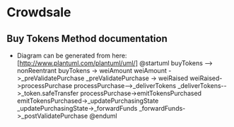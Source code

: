 # Crowdsale 
## Buy Tokens Method documentation

* Diagram can be generated from here: 
[http://www.plantuml.com/plantuml/uml/]
@startuml
buyTokens --> nonReentrant
buyTokens -> weiAmount
weiAmount ->_preValidatePurchase
_preValidatePurchase -> weiRaised
weiRaised->processPurchase
processPurchase-->_deliverTokens
_deliverTokens-->_token.safeTransfer
processPurchase->emitTokensPurchased
emitTokensPurchased->_updatePurchasingState
_updatePurchasingState->_forwardFunds
_forwardFunds->_postValidatePurchase
@enduml
